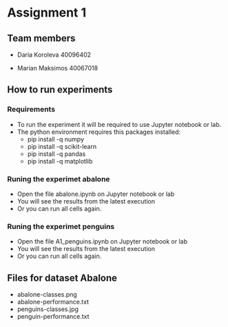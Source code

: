 # Assignment 1
  

## Team members
- Daria Koroleva 40096402

- Marian Maksimos 40067018

## How to run experiments

### Requirements
 - To run the experiment it will be required to use Jupyter notebook or lab.
 - The python environment requires this packages installed:
	 - pip install -q numpy 
	 - pip install -q scikit-learn
	 - pip install -q pandas
	 - pip install -q matplotlib 
	 
###  Runing the experimet abalone
 -  Open the file abalone.ipynb on Jupyter notebook or lab
 -  You will see the results from the latest execution 
 -  Or you can run all cells again.

###  Runing the experimet penguins
 -  Open the file A1_penguins.ipynb on Jupyter notebook or lab
 -  You will see the results from the latest execution 
 -  Or you can run all cells again.

## Files for dataset Abalone

 - abalone-classes.png
 - abalone-performance.txt
 - penguins-classes.jpg
 - penguin-performance.txt
 

